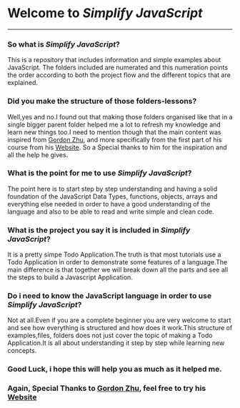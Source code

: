 <h1>Welcome to <i>Simplify JavaScript</i></h1>
<hr />
<h3>So what is <i>Simplify JavaScript</i>?</h3>
<p>
	This is a repository that includes information and simple examples about JavaScript.
	The folders included are numerated and this numeration points the order according to
	both the project flow and the different topics that are explained. 
</p>

<h3>Did you make the structure of those folders-lessons?</h3>
<p>
	Well,yes and no.I found out that making those folders organised like that in a single bigger
	parent folder helped me a lot to refresh my knowledge and learn new things too.I need to mention 
	though that the main content was inspired from <a href="https://twitter.com/gordon_zhu?lang=en">Gordon Zhu</a>,
	and more specifically from the first part of his course from his <a href="https://watchandcode.com/">Website</a>.
	So a Special thanks to him for the inspiration and all the help he gives.
</p>

<h3>What is the point for me to use <i>Simplify JavaScript</i>?</h3>
<p>
	The point here is to start step by step understanding and having a solid foundation of 
	the JavaScript Data Types, functions, objects, arrays and everything else needed in 
	order to have a good understanding of the language and also to be able to read and write
	simple and clean code.
</p>

<h3>What is the project you say it is included in <i>Simplify JavaScript</i>?</h3>
<p>
	It is a pretty simpe Todo Application.The truth is that most tutorials use a Todo Application
	in order to demonstrate some features of a language.The main difference is that together we 
	will break down all the parts and see all the steps to build a Javascript Application.
</p>

<h3>Do i need to know the JavaScript language in order to use <i>Simplify JavaScript</i>?</h3>
<p>
	Not at all.Even if you are a complete beginner you are very welcome to start and see how 
	everything is structured and how does it work.This structure of examples,files, folders 
	does not just cover the topic of making a Todo Application.It is all about understanding
	it step by step while learning new concepts.
</p>

<h3>Good Luck, i hope this will help you as much as it helped me.</h3>

<h3>Again, Special Thanks to <a href="https://twitter.com/gordon_zhu?lang=en">Gordon Zhu</a>, feel free to try his <a href="https://watchandcode.com/">Website</a></h3>